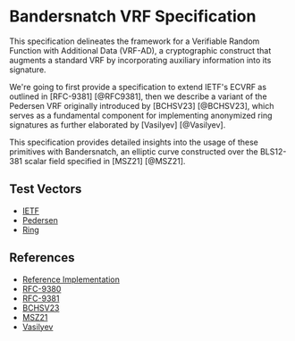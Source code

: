 # Bandersnatch VRF Specification

This specification delineates the framework for a Verifiable Random Function with
Additional Data (VRF-AD), a cryptographic construct that augments a standard VRF
by incorporating auxiliary information into its signature.

We're going to first provide a specification to extend IETF's ECVRF as outlined
in [RFC-9381] [@RFC9381], then we describe a variant of the Pedersen VRF
originally introduced by [BCHSV23] [@BCHSV23], which serves as a fundamental
component for implementing anonymized ring signatures as further elaborated by
[Vasilyev] [@Vasilyev].

This specification provides detailed insights into the usage of these primitives
with Bandersnatch, an elliptic curve constructed over the BLS12-381 scalar field
specified in [MSZ21] [@MSZ21].

## Test Vectors

* [IETF](vectors/bandersnatch_ed_sha512_ell2_ietf_vectors.json)
* [Pedersen](vectors/bandersnatch_ed_sha512_ell2_pedersen_vectors.json)
* [Ring](vectors/bandersnatch_ed_sha512_ell2_ring_vectors.json)

## References

* [Reference Implementation](https://github.com/davxy/ark-ec-vrfs)
* [RFC-9380](https://datatracker.ietf.org/doc/rfc9380)
* [RFC-9381](https://datatracker.ietf.org/doc/rfc9381)
* [BCHSV23](https://eprint.iacr.org/2023/002)
* [MSZ21](https://eprint.iacr.org/2021/1152)
* [Vasilyev](https://hackmd.io/ulW5nFFpTwClHsD0kusJAA)
